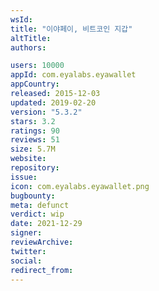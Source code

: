 ```yaml
---
wsId: 
title: "이야페이, 비트코인 지갑"
altTitle: 
authors:

users: 10000
appId: com.eyalabs.eyawallet
appCountry: 
released: 2015-12-03
updated: 2019-02-20
version: "5.3.2"
stars: 3.2
ratings: 90
reviews: 51
size: 5.7M
website: 
repository: 
issue: 
icon: com.eyalabs.eyawallet.png
bugbounty: 
meta: defunct
verdict: wip
date: 2021-12-29
signer: 
reviewArchive:
twitter: 
social:
redirect_from:
---
```



